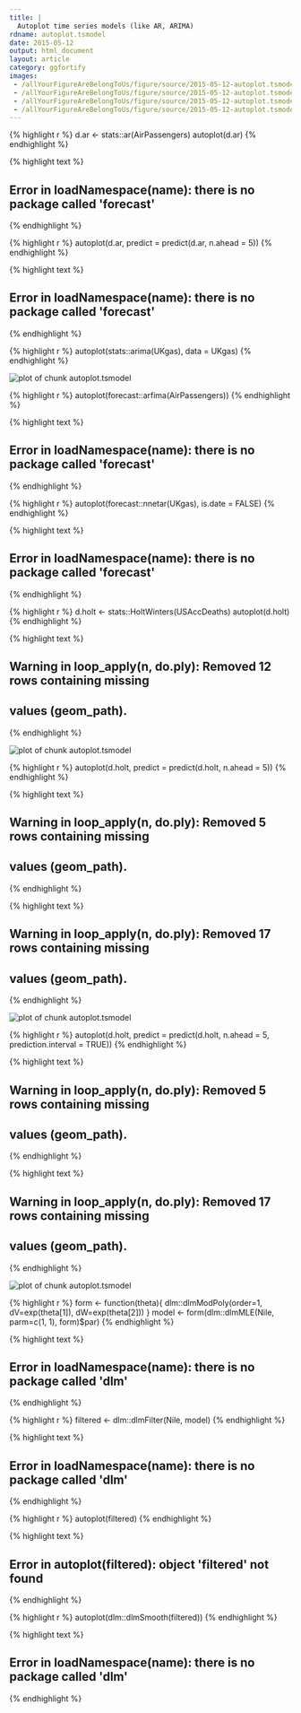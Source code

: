 ```yaml
---
title: |
  Autoplot time series models (like AR, ARIMA)
rdname: autoplot.tsmodel
date: 2015-05-12
output: html_document
layout: article
category: ggfortify
images:
 - /allYourFigureAreBelongToUs/figure/source/2015-05-12-autoplot.tsmodel//autoplot.tsmodel-1.png
 - /allYourFigureAreBelongToUs/figure/source/2015-05-12-autoplot.tsmodel//autoplot.tsmodel-2.png
 - /allYourFigureAreBelongToUs/figure/source/2015-05-12-autoplot.tsmodel//autoplot.tsmodel-3.png
 - /allYourFigureAreBelongToUs/figure/source/2015-05-12-autoplot.tsmodel//autoplot.tsmodel-4.png
---
```





{% highlight r %}
d.ar <- stats::ar(AirPassengers)
autoplot(d.ar)
{% endhighlight %}



{% highlight text %}
## Error in loadNamespace(name): there is no package called 'forecast'
{% endhighlight %}



{% highlight r %}
autoplot(d.ar, predict = predict(d.ar, n.ahead = 5))
{% endhighlight %}



{% highlight text %}
## Error in loadNamespace(name): there is no package called 'forecast'
{% endhighlight %}



{% highlight r %}
autoplot(stats::arima(UKgas), data = UKgas)
{% endhighlight %}

![plot of chunk autoplot.tsmodel](/allYourFigureAreBelongToUs/figure/source/2015-05-12-autoplot.tsmodel/autoplot.tsmodel-1.png) 

{% highlight r %}
autoplot(forecast::arfima(AirPassengers))
{% endhighlight %}



{% highlight text %}
## Error in loadNamespace(name): there is no package called 'forecast'
{% endhighlight %}



{% highlight r %}
autoplot(forecast::nnetar(UKgas), is.date = FALSE)
{% endhighlight %}



{% highlight text %}
## Error in loadNamespace(name): there is no package called 'forecast'
{% endhighlight %}



{% highlight r %}
d.holt <- stats::HoltWinters(USAccDeaths)
autoplot(d.holt)
{% endhighlight %}



{% highlight text %}
## Warning in loop_apply(n, do.ply): Removed 12 rows containing missing
## values (geom_path).
{% endhighlight %}

![plot of chunk autoplot.tsmodel](/allYourFigureAreBelongToUs/figure/source/2015-05-12-autoplot.tsmodel/autoplot.tsmodel-2.png) 

{% highlight r %}
autoplot(d.holt, predict = predict(d.holt, n.ahead = 5))
{% endhighlight %}



{% highlight text %}
## Warning in loop_apply(n, do.ply): Removed 5 rows containing missing
## values (geom_path).
{% endhighlight %}



{% highlight text %}
## Warning in loop_apply(n, do.ply): Removed 17 rows containing missing
## values (geom_path).
{% endhighlight %}

![plot of chunk autoplot.tsmodel](/allYourFigureAreBelongToUs/figure/source/2015-05-12-autoplot.tsmodel/autoplot.tsmodel-3.png) 

{% highlight r %}
autoplot(d.holt, predict = predict(d.holt, n.ahead = 5, prediction.interval = TRUE))
{% endhighlight %}



{% highlight text %}
## Warning in loop_apply(n, do.ply): Removed 5 rows containing missing
## values (geom_path).
{% endhighlight %}



{% highlight text %}
## Warning in loop_apply(n, do.ply): Removed 17 rows containing missing
## values (geom_path).
{% endhighlight %}

![plot of chunk autoplot.tsmodel](/allYourFigureAreBelongToUs/figure/source/2015-05-12-autoplot.tsmodel/autoplot.tsmodel-4.png) 

{% highlight r %}
form <- function(theta){
  dlm::dlmModPoly(order=1, dV=exp(theta[1]), dW=exp(theta[2]))
}
model <- form(dlm::dlmMLE(Nile, parm=c(1, 1), form)$par)
{% endhighlight %}



{% highlight text %}
## Error in loadNamespace(name): there is no package called 'dlm'
{% endhighlight %}



{% highlight r %}
filtered <- dlm::dlmFilter(Nile, model)
{% endhighlight %}



{% highlight text %}
## Error in loadNamespace(name): there is no package called 'dlm'
{% endhighlight %}



{% highlight r %}
autoplot(filtered)
{% endhighlight %}



{% highlight text %}
## Error in autoplot(filtered): object 'filtered' not found
{% endhighlight %}



{% highlight r %}
autoplot(dlm::dlmSmooth(filtered))
{% endhighlight %}



{% highlight text %}
## Error in loadNamespace(name): there is no package called 'dlm'
{% endhighlight %}